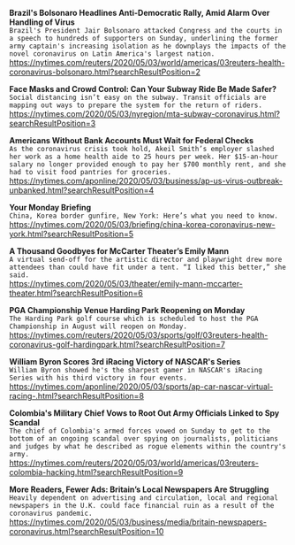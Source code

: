 **Brazil's Bolsonaro Headlines Anti-Democratic Rally, Amid Alarm Over Handling of Virus**\
`Brazil's President Jair Bolsonaro attacked Congress and the courts in a speech to hundreds of supporters on Sunday, underlining the former army captain's increasing isolation as he downplays the impacts of the novel coronavirus on Latin America's largest nation.`\
https://nytimes.com/reuters/2020/05/03/world/americas/03reuters-health-coronavirus-bolsonaro.html?searchResultPosition=2

**Face Masks and Crowd Control: Can Your Subway Ride Be Made Safer?**\
`Social distancing isn’t easy on the subway. Transit officials are mapping out ways to prepare the system for the return of riders.`\
https://nytimes.com/2020/05/03/nyregion/mta-subway-coronavirus.html?searchResultPosition=3

**Americans Without Bank Accounts Must Wait for Federal Checks**\
`As the coronavirus crisis took hold, Akeil Smith’s employer slashed her work as a home health aide to 25 hours per week. Her $15-an-hour salary no longer provided enough to pay her $700 monthly rent, and she had to visit food pantries for groceries.`\
https://nytimes.com/aponline/2020/05/03/business/ap-us-virus-outbreak-unbanked.html?searchResultPosition=4

**Your Monday Briefing**\
`China, Korea border gunfire, New York: Here’s what you need to know.`\
https://nytimes.com/2020/05/03/briefing/china-korea-coronavirus-new-york.html?searchResultPosition=5

**A Thousand Goodbyes for McCarter Theater’s Emily Mann**\
`A virtual send-off for the artistic director and playwright drew more attendees than could have fit under a tent. “I liked this better,” she said.`\
https://nytimes.com/2020/05/03/theater/emily-mann-mccarter-theater.html?searchResultPosition=6

**PGA Championship Venue Harding Park Reopening on Monday**\
`The Harding Park golf course which is scheduled to host the PGA Championship in August will reopen on Monday.`\
https://nytimes.com/reuters/2020/05/03/sports/golf/03reuters-health-coronavirus-golf-hardingpark.html?searchResultPosition=7

**William Byron Scores 3rd iRacing Victory of NASCAR's Series**\
`William Byron showed he's the sharpest gamer in NASCAR's iRacing Series with his third victory in four events.`\
https://nytimes.com/aponline/2020/05/03/sports/ap-car-nascar-virtual-racing-.html?searchResultPosition=8

**Colombia's Military Chief Vows to Root Out Army Officials Linked to Spy Scandal**\
`The chief of Colombia's armed forces vowed on Sunday to get to the bottom of an ongoing scandal over spying on journalists, politicians and judges by what he described as rogue elements within the country's army.`\
https://nytimes.com/reuters/2020/05/03/world/americas/03reuters-colombia-hacking.html?searchResultPosition=9

**More Readers, Fewer Ads: Britain’s Local Newspapers Are Struggling**\
`Heavily dependent on advertising and circulation, local and regional newspapers in the U.K. could face financial ruin as a result of the coronavirus pandemic.`\
https://nytimes.com/2020/05/03/business/media/britain-newspapers-coronavirus.html?searchResultPosition=10

